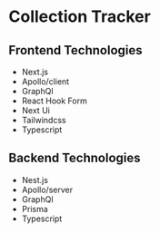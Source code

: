 # Collection Tracker


## Frontend Technologies
*  Next.js
*  Apollo/client
*  GraphQl 
*  React Hook Form
*  Next Ui
*  Tailwindcss
*  Typescript

## Backend Technologies
*  Nest.js
*  Apollo/server
*  GraphQl 
*  Prisma
*  Typescript
